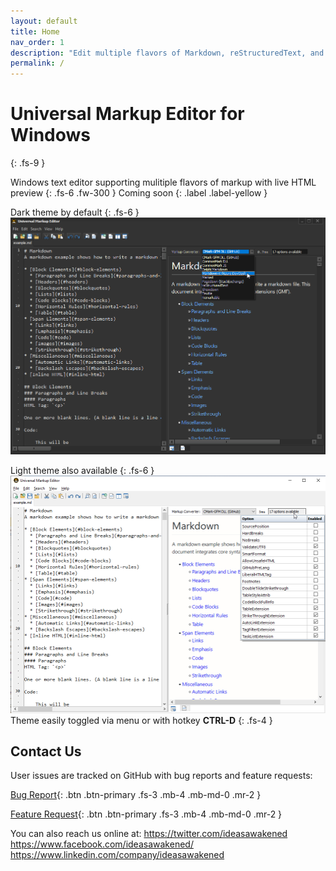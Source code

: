 ```yaml
---
layout: default
title: Home
nav_order: 1
description: "Edit multiple flavors of Markdown, reStructuredText, and Textile with live HTML preview."
permalink: /
---
```


# Universal Markup Editor for Windows
{: .fs-9 }

Windows text editor supporting mulitiple flavors of markup with live HTML preview
{: .fs-6 .fw-300 }
Coming soon
{: .label .label-yellow }


Dark theme by default
{: .fs-6 } 
![Dark Mode Screenshot](/assets/images/universalmarkupeditor_darkmode_markupconverter_choices.png)

Light theme also available
{: .fs-6 }
![Configurable Options Screenshot](/assets/images/markup_screenshots/cmark-gfm-options.png)
Theme easily toggled via menu or with hotkey **CTRL-D**
{: .fs-4 }

## Contact Us

User issues are tracked on GitHub with bug reports and feature requests:  

[Bug Report](https://github.com/ideasawakened/universalmarkupeditor/issues/new?labels=bug&template=bug_report.md){: .btn .btn-primary .fs-3 .mb-4 .mb-md-0 .mr-2 }

[Feature Request](https://github.com/ideasawakened/universalmarkupeditor/issues/new?labels=enhancement&template=feature_request.md){: .btn .btn-primary .fs-3 .mb-4 .mb-md-0 .mr-2 }

You can also reach us online at:
https://twitter.com/ideasawakened
https://www.facebook.com/ideasawakened/
https://www.linkedin.com/company/ideasawakened